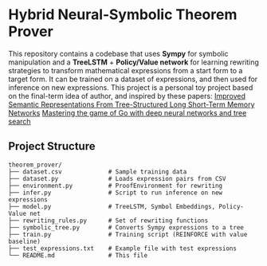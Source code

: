 # Hybrid Neural‑Symbolic Theorem Prover

This repository contains a codebase that uses **Sympy** for symbolic manipulation and a **TreeLSTM** + **Policy/Value network** for learning rewriting strategies to transform mathematical expressions from a start form to a target form. It can be trained on a dataset of expressions, and then used for inference on new expressions.
This project is a personal toy project based on the final-term idea of author, and inspired by these papers:
[Improved Semantic Representations From Tree-Structured Long Short-Term Memory Networks](https://arxiv.org/abs/1503.00075)
[Mastering the game of Go with deep neural networks and tree search](https://doi.org/10.1038/nature16961)


## Project Structure

```plaintext
theorem_prover/
├── dataset.csv             # Sample training data
├── dataset.py              # Loads expression pairs from CSV
├── environment.py          # ProofEnvironment for rewriting
├── infer.py                # Script to run inference on new expressions
├── model.py                # TreeLSTM, Symbol Embeddings, Policy-Value net
├── rewriting_rules.py      # Set of rewriting functions
├── symbolic_tree.py        # Converts Sympy expressions to a tree
├── train.py                # Training script (REINFORCE with value baseline)
├── test_expressions.txt    # Example file with test expressions
└── README.md               # This file
